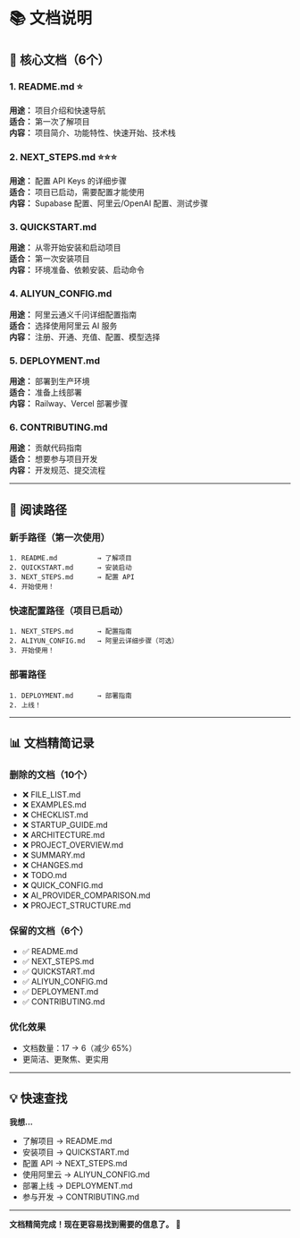 # 📚 文档说明

## 📖 核心文档（6个）

### 1. README.md ⭐
**用途：** 项目介绍和快速导航  
**适合：** 第一次了解项目  
**内容：** 项目简介、功能特性、快速开始、技术栈

### 2. NEXT_STEPS.md ⭐⭐⭐
**用途：** 配置 API Keys 的详细步骤  
**适合：** 项目已启动，需要配置才能使用  
**内容：** Supabase 配置、阿里云/OpenAI 配置、测试步骤

### 3. QUICKSTART.md
**用途：** 从零开始安装和启动项目  
**适合：** 第一次安装项目  
**内容：** 环境准备、依赖安装、启动命令

### 4. ALIYUN_CONFIG.md
**用途：** 阿里云通义千问详细配置指南  
**适合：** 选择使用阿里云 AI 服务  
**内容：** 注册、开通、充值、配置、模型选择

### 5. DEPLOYMENT.md
**用途：** 部署到生产环境  
**适合：** 准备上线部署  
**内容：** Railway、Vercel 部署步骤

### 6. CONTRIBUTING.md
**用途：** 贡献代码指南  
**适合：** 想要参与项目开发  
**内容：** 开发规范、提交流程

---

## 🎯 阅读路径

### 新手路径（第一次使用）
```
1. README.md          → 了解项目
2. QUICKSTART.md      → 安装启动
3. NEXT_STEPS.md      → 配置 API
4. 开始使用！
```

### 快速配置路径（项目已启动）
```
1. NEXT_STEPS.md      → 配置指南
2. ALIYUN_CONFIG.md   → 阿里云详细步骤（可选）
3. 开始使用！
```

### 部署路径
```
1. DEPLOYMENT.md      → 部署指南
2. 上线！
```

---

## 📊 文档精简记录

### 删除的文档（10个）
- ❌ FILE_LIST.md
- ❌ EXAMPLES.md
- ❌ CHECKLIST.md
- ❌ STARTUP_GUIDE.md
- ❌ ARCHITECTURE.md
- ❌ PROJECT_OVERVIEW.md
- ❌ SUMMARY.md
- ❌ CHANGES.md
- ❌ TODO.md
- ❌ QUICK_CONFIG.md
- ❌ AI_PROVIDER_COMPARISON.md
- ❌ PROJECT_STRUCTURE.md

### 保留的文档（6个）
- ✅ README.md
- ✅ NEXT_STEPS.md
- ✅ QUICKSTART.md
- ✅ ALIYUN_CONFIG.md
- ✅ DEPLOYMENT.md
- ✅ CONTRIBUTING.md

### 优化效果
- 文档数量：17 → 6（减少 65%）
- 更简洁、更聚焦、更实用

---

## 💡 快速查找

**我想...**

- 了解项目 → README.md
- 安装项目 → QUICKSTART.md
- 配置 API → NEXT_STEPS.md
- 使用阿里云 → ALIYUN_CONFIG.md
- 部署上线 → DEPLOYMENT.md
- 参与开发 → CONTRIBUTING.md

---

**文档精简完成！现在更容易找到需要的信息了。** 🎉
